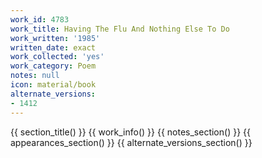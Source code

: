 ```yaml
---
work_id: 4783
work_title: Having The Flu And Nothing Else To Do
work_written: '1985'
written_date: exact
work_collected: 'yes'
work_category: Poem
notes: null
icon: material/book
alternate_versions:
- 1412
---
```


{{ section_title() }}
{{ work_info() }}
{{ notes_section() }}
{{ appearances_section() }}
{{ alternate_versions_section() }}
